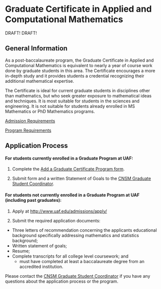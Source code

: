 Graduate Certificate in Applied and Computational Mathematics
=============================================================

DRAFT! DRAFT!

General Information
-------------------

As a post-baccalaureate program, the Graduate Certificate in Applied and Computational Mathematics is equivalent to nearly a year of course work done by graduate students in this area.  The Certificate encourages a more in-depth study and it provides students a credential recognizing their additional mathematical expertise.

The Certificate is ideal for current graduate students in disciplines other than mathematics, but who seek greater exposure to mathematical ideas and techniques.  It is most suitable for students in the sciences and engineering.  It is not suitable for students already enrolled in MS Mathematics or PhD Mathematics programs.

[Admission Requirements](https://github.com/bueler/dms-public-docs/blob/master/mathgradcert/ADMITREQUIRES.md)

[Program Requirements](https://github.com/bueler/dms-public-docs/blob/master/mathgradcert/PROGRAMREQUIRES.md)


Application Process
-------------------

#### For students currently enrolled in a Graduate Program at UAF:

1. Complete the [Add a Graduate Certificate Program form](https://www.uaf.edu/gradsch/forms/GS-ADD-Certificate.pdf).

2. Submit form and a written Statement of Goals to the [CNSM Graduate Student Coordinator](http://cnsm.uaf.edu/directory/cat/academics/gsc/).


#### For students not currently enrolled in a Graduate Program at UAF (including past graduates):

 1. Apply at http://www.uaf.edu/admissions/apply/

 2. Submit the required application documents:

   * Three letters of recommendation concerning the applicants educational background specifically addressing mathematics and statistics background;
   * Written statement of goals;
   * Resume;
   * Complete transcripts for all college level coursework; and
      * must have completed at least a baccalaureate degree from an accredited institution.

Please contact the [CNSM Graduate Student Coordinator](http://cnsm.uaf.edu/directory/cat/academics/gsc/) if you have any questions about the application process or the program.
